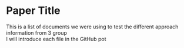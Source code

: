 # Paper Title

This is a list of documents we were using to test the different approach information from 3 group  
I will introduce each file in the GitHub pot 
  
